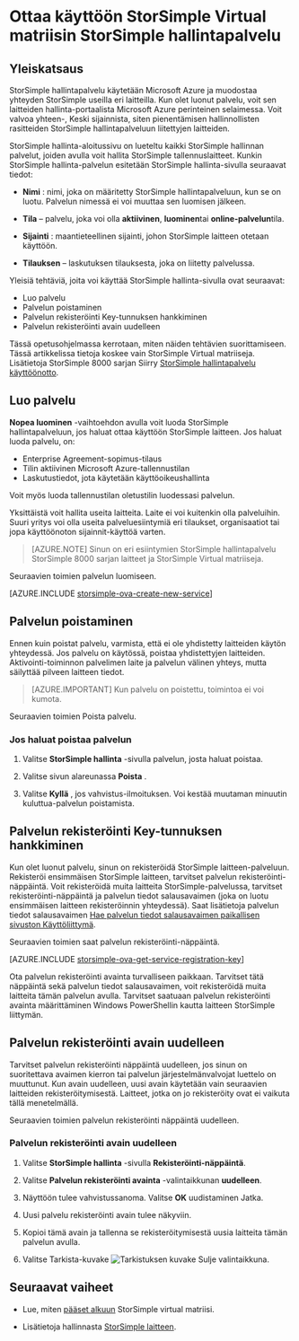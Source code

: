 <properties 
   pageTitle="Käyttöönotto StorSimple hallintapalvelu StorSimple virtual matriisin | Microsoft Azure"
   description="Kerrotaan, miten voit luoda ja poistaa Azure perinteinen portaalissa StorSimple hallintapalvelu ja kerrotaan, miten voit hallita palvelua rekisteröinti-näppäintä."
   services="storsimple"
   documentationCenter=""
   authors="alkohli"
   manager="carmonm"
   editor="" />
<tags 
   ms.service="storsimple"
   ms.devlang="na"
   ms.topic="article"
   ms.tgt_pltfrm="na"
   ms.workload="na"
   ms.date="05/19/2016"
   ms.author="alkohli" />

# <a name="deploy-the-storsimple-manager-service-for-storsimple-virtual-array"></a>Ottaa käyttöön StorSimple Virtual matriisin StorSimple hallintapalvelu

## <a name="overview"></a>Yleiskatsaus

StorSimple hallintapalvelu käytetään Microsoft Azure ja muodostaa yhteyden StorSimple useilla eri laitteilla. Kun olet luonut palvelu, voit sen laitteiden hallinta-portaalista Microsoft Azure perinteinen selaimessa. Voit valvoa yhteen-, Keski sijainnista, siten pienentämisen hallinnollisten rasitteiden StorSimple hallintapalveluun liitettyjen laitteiden.

StorSimple hallinta-aloitussivu on lueteltu kaikki StorSimple hallinnan palvelut, joiden avulla voit hallita StorSimple tallennuslaitteet. Kunkin StorSimple hallinta-palvelun esitetään StorSimple hallinta-sivulla seuraavat tiedot:

- **Nimi** : nimi, joka on määritetty StorSimple hallintapalveluun, kun se on luotu. Palvelun nimessä ei voi muuttaa sen luomisen jälkeen.

- **Tila** – palvelu, joka voi olla **aktiivinen**, **luominen**tai **online-palvelun**tila.

- **Sijainti** : maantieteellinen sijainti, johon StorSimple laitteen otetaan käyttöön.

- **Tilauksen** – laskutuksen tilauksesta, joka on liitetty palvelussa.

Yleisiä tehtäviä, joita voi käyttää StorSimple hallinta-sivulla ovat seuraavat:

- Luo palvelu
- Palvelun poistaminen
- Palvelun rekisteröinti Key-tunnuksen hankkiminen
- Palvelun rekisteröinti avain uudelleen

Tässä opetusohjelmassa kerrotaan, miten näiden tehtävien suorittamiseen. Tässä artikkelissa tietoja koskee vain StorSimple Virtual matriiseja. Lisätietoja StorSimple 8000 sarjan Siirry [StorSimple hallintapalvelu käyttöönotto](storsimple-manage-service.md).

## <a name="create-a-service"></a>Luo palvelu

**Nopea luominen** -vaihtoehdon avulla voit luoda StorSimple hallintapalveluun, jos haluat ottaa käyttöön StorSimple laitteen. Jos haluat luoda palvelu, on:

- Enterprise Agreement-sopimus-tilaus
- Tilin aktiivinen Microsoft Azure-tallennustilan
- Laskutustiedot, jota käytetään käyttöoikeushallinta

Voit myös luoda tallennustilan oletustilin luodessasi palvelun.

Yksittäistä voit hallita useita laitteita. Laite ei voi kuitenkin olla palveluihin. Suuri yritys voi olla useita palveluesiintymiä eri tilaukset, organisaatiot tai jopa käyttöönoton sijainnit-käyttöä varten.  

> [AZURE.NOTE] Sinun on eri esiintymien StorSimple hallintapalvelu StorSimple 8000 sarjan laitteet ja StorSimple Virtual matriiseja.

Seuraavien toimien palvelun luomiseen.

[AZURE.INCLUDE [storsimple-ova-create-new-service](../../includes/storsimple-ova-create-new-service.md)]

## <a name="delete-a-service"></a>Palvelun poistaminen

Ennen kuin poistat palvelu, varmista, että ei ole yhdistetty laitteiden käytön yhteydessä. Jos palvelu on käytössä, poistaa yhdistettyjen laitteiden. Aktivointi-toiminnon palvelimen laite ja palvelun välinen yhteys, mutta säilyttää pilveen laitteen tiedot. 

> [AZURE.IMPORTANT] Kun palvelu on poistettu, toimintoa ei voi kumota. 

Seuraavien toimien Poista palvelu.

### <a name="to-delete-a-service"></a>Jos haluat poistaa palvelun

1. Valitse **StorSimple hallinta** -sivulla palvelun, josta haluat poistaa.

1. Valitse sivun alareunassa **Poista** .

1. Valitse **Kyllä** , jos vahvistus-ilmoituksen. Voi kestää muutaman minuutin kuluttua-palvelun poistamista.

## <a name="get-the-service-registration-key"></a>Palvelun rekisteröinti Key-tunnuksen hankkiminen

Kun olet luonut palvelu, sinun on rekisteröidä StorSimple laitteen-palveluun. Rekisteröi ensimmäisen StorSimple laitteen, tarvitset palvelun rekisteröinti-näppäintä. Voit rekisteröidä muita laitteita StorSimple-palvelussa, tarvitset rekisteröinti-näppäintä ja palvelun tiedot salausavaimen (joka on luotu ensimmäisen laitteen rekisteröinnin yhteydessä). Saat lisätietoja palvelun tiedot salausavaimen [Hae palvelun tiedot salausavaimen paikallisen sivuston Käyttöliittymä](storsimple-ova-web-ui-admin.md#get-the-service-data-encryption-key). 

Seuraavien toimien saat palvelun rekisteröinti-näppäintä.

[AZURE.INCLUDE [storsimple-ova-get-service-registration-key](../../includes/storsimple-ova-get-service-registration-key.md)]

Ota palvelun rekisteröinti avainta turvalliseen paikkaan. Tarvitset tätä näppäintä sekä palvelun tiedot salausavaimen, voit rekisteröidä muita laitteita tämän palvelun avulla. Tarvitset saatuaan palvelun rekisteröinti avainta määrittäminen Windows PowerShellin kautta laitteen StorSimple liittymän.

## <a name="regenerate-the-service-registration-key"></a>Palvelun rekisteröinti avain uudelleen

Tarvitset palvelun rekisteröinti näppäintä uudelleen, jos sinun on suoritettava avaimen kierron tai palvelun järjestelmänvalvojat luettelo on muuttunut. Kun avain uudelleen, uusi avain käytetään vain seuraavien laitteiden rekisteröitymisestä. Laitteet, jotka on jo rekisteröity ovat ei vaikuta tällä menetelmällä.

Seuraavien toimien palvelun rekisteröinti näppäintä uudelleen.

### <a name="to-regenerate-the-service-registration-key"></a>Palvelun rekisteröinti avain uudelleen

1. Valitse **StorSimple hallinta** -sivulla **Rekisteröinti-näppäintä**.

1. Valitse **Palvelun rekisteröinti avainta** -valintaikkunan **uudelleen**.

1. Näyttöön tulee vahvistussanoma. Valitse **OK** uudistaminen Jatka.

1. Uusi palvelu rekisteröinti avain tulee näkyviin.

1. Kopioi tämä avain ja tallenna se rekisteröitymisestä uusia laitteita tämän palvelun avulla.

1. Valitse Tarkista-kuvake ![Tarkistuksen kuvake](./media/storsimple-ova-manage-service/image7.png) Sulje valintaikkuna.


## <a name="next-steps"></a>Seuraavat vaiheet

- Lue, miten [pääset alkuun](storsimple-ova-deploy1-portal-prep.md) StorSimple virtual matriisi.
    
- Lisätietoja hallinnasta [StorSimple laitteen](storsimple-ova-web-ui-admin.md).

 
